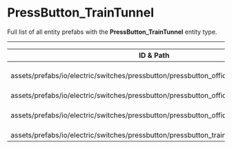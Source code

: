 # PressButton_TrainTunnel
Full list of all <Badge type="warning" text="4"/> entity prefabs with the **PressButton_TrainTunnel** entity type.

---
| ID & Path |
| --- |
| <Badge type="tip" text="3024956667"/> <br> assets/prefabs/io/electric/switches/pressbutton/pressbutton_officeelevatorcall.prefab |
| <Badge type="tip" text="2322765486"/> <br> assets/prefabs/io/electric/switches/pressbutton/pressbutton_officeelevatordown.prefab |
| <Badge type="tip" text="322122625"/> <br> assets/prefabs/io/electric/switches/pressbutton/pressbutton_officeelevatorup.prefab |
| <Badge type="tip" text="1802909967"/> <br> assets/prefabs/io/electric/switches/pressbutton/pressbutton_trainstairwell.prefab |
